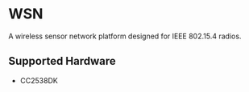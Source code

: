 # WSN
A wireless sensor network platform designed for IEEE 802.15.4 radios.

## Supported Hardware
* CC2538DK
